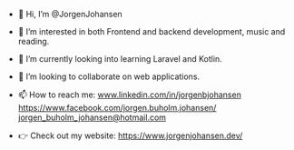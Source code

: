 - 👋 Hi, I’m @JorgenJohansen
- 👀 I’m interested in both Frontend and backend development, music and reading.
- 🌱 I’m currently looking into learning Laravel and Kotlin.
- 💞️ I’m looking to collaborate on web applications.
- 📫 How to reach me: 
www.linkedin.com/in/jorgenbjohansen
https://www.facebook.com/jorgen.buholm.johansen/
jorgen_buholm_johansen@hotmail.com

- 👉 Check out my website: https://www.jorgenjohansen.dev/
<!---
JorgenJohansen/JorgenJohansen is a ✨ special ✨ repository because its `README.md` (this file) appears on your GitHub profile.
You can click the Preview link to take a look at your changes.
--->
